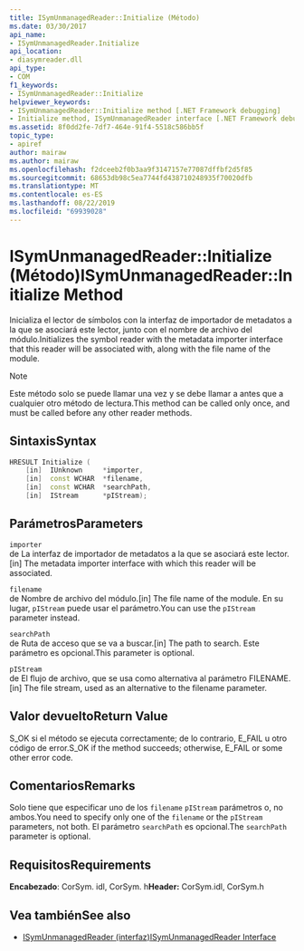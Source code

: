 ```yaml
---
title: ISymUnmanagedReader::Initialize (Método)
ms.date: 03/30/2017
api_name:
- ISymUnmanagedReader.Initialize
api_location:
- diasymreader.dll
api_type:
- COM
f1_keywords:
- ISymUnmanagedReader::Initialize
helpviewer_keywords:
- ISymUnmanagedReader::Initialize method [.NET Framework debugging]
- Initialize method, ISymUnmanagedReader interface [.NET Framework debugging]
ms.assetid: 8f0dd2fe-7df7-464e-91f4-5518c586bb5f
topic_type:
- apiref
author: mairaw
ms.author: mairaw
ms.openlocfilehash: f2dceeb2f0b3aa9f3147157e77087dffbf2d5f85
ms.sourcegitcommit: 68653db98c5ea7744fd438710248935f70020dfb
ms.translationtype: MT
ms.contentlocale: es-ES
ms.lasthandoff: 08/22/2019
ms.locfileid: "69939028"
---
```

# <a name="isymunmanagedreaderinitialize-method"></a><span data-ttu-id="21402-102">ISymUnmanagedReader::Initialize (Método)</span><span class="sxs-lookup"><span data-stu-id="21402-102">ISymUnmanagedReader::Initialize Method</span></span>
<span data-ttu-id="21402-103">Inicializa el lector de símbolos con la interfaz de importador de metadatos a la que se asociará este lector, junto con el nombre de archivo del módulo.</span><span class="sxs-lookup"><span data-stu-id="21402-103">Initializes the symbol reader with the metadata importer interface that this reader will be associated with, along with the file name of the module.</span></span>  
  
> [!NOTE]
> <span data-ttu-id="21402-104">Este método solo se puede llamar una vez y se debe llamar a antes que a cualquier otro método de lectura.</span><span class="sxs-lookup"><span data-stu-id="21402-104">This method can be called only once, and must be called before any other reader methods.</span></span>  
  
## <a name="syntax"></a><span data-ttu-id="21402-105">Sintaxis</span><span class="sxs-lookup"><span data-stu-id="21402-105">Syntax</span></span>  
  
```cpp  
HRESULT Initialize (  
    [in]  IUnknown     *importer,  
    [in]  const WCHAR  *filename,  
    [in]  const WCHAR  *searchPath,  
    [in]  IStream      *pIStream);  
```  
  
## <a name="parameters"></a><span data-ttu-id="21402-106">Parámetros</span><span class="sxs-lookup"><span data-stu-id="21402-106">Parameters</span></span>  
 `importer`  
 <span data-ttu-id="21402-107">de La interfaz de importador de metadatos a la que se asociará este lector.</span><span class="sxs-lookup"><span data-stu-id="21402-107">[in] The metadata importer interface with which this reader will be associated.</span></span>  
  
 `filename`  
 <span data-ttu-id="21402-108">de Nombre de archivo del módulo.</span><span class="sxs-lookup"><span data-stu-id="21402-108">[in] The file name of the module.</span></span> <span data-ttu-id="21402-109">En su lugar, `pIStream` puede usar el parámetro.</span><span class="sxs-lookup"><span data-stu-id="21402-109">You can use the `pIStream` parameter instead.</span></span>  
  
 `searchPath`  
 <span data-ttu-id="21402-110">de Ruta de acceso que se va a buscar.</span><span class="sxs-lookup"><span data-stu-id="21402-110">[in] The path to search.</span></span> <span data-ttu-id="21402-111">Este parámetro es opcional.</span><span class="sxs-lookup"><span data-stu-id="21402-111">This parameter is optional.</span></span>  
  
 `pIStream`  
 <span data-ttu-id="21402-112">de El flujo de archivo, que se usa como alternativa al parámetro FILENAME.</span><span class="sxs-lookup"><span data-stu-id="21402-112">[in] The file stream, used as an alternative to the filename parameter.</span></span>  
  
## <a name="return-value"></a><span data-ttu-id="21402-113">Valor devuelto</span><span class="sxs-lookup"><span data-stu-id="21402-113">Return Value</span></span>  
 <span data-ttu-id="21402-114">S_OK si el método se ejecuta correctamente; de lo contrario, E_FAIL u otro código de error.</span><span class="sxs-lookup"><span data-stu-id="21402-114">S_OK if the method succeeds; otherwise, E_FAIL or some other error code.</span></span>  
  
## <a name="remarks"></a><span data-ttu-id="21402-115">Comentarios</span><span class="sxs-lookup"><span data-stu-id="21402-115">Remarks</span></span>  
 <span data-ttu-id="21402-116">Solo tiene que especificar uno de los `filename` `pIStream` parámetros o, no ambos.</span><span class="sxs-lookup"><span data-stu-id="21402-116">You need to specify only one of the `filename` or the `pIStream` parameters, not both.</span></span> <span data-ttu-id="21402-117">El parámetro `searchPath` es opcional.</span><span class="sxs-lookup"><span data-stu-id="21402-117">The `searchPath` parameter is optional.</span></span>  
  
## <a name="requirements"></a><span data-ttu-id="21402-118">Requisitos</span><span class="sxs-lookup"><span data-stu-id="21402-118">Requirements</span></span>  
 <span data-ttu-id="21402-119">**Encabezado**: CorSym. idl, CorSym. h</span><span class="sxs-lookup"><span data-stu-id="21402-119">**Header:** CorSym.idl, CorSym.h</span></span>  
  
## <a name="see-also"></a><span data-ttu-id="21402-120">Vea también</span><span class="sxs-lookup"><span data-stu-id="21402-120">See also</span></span>

- [<span data-ttu-id="21402-121">ISymUnmanagedReader (interfaz)</span><span class="sxs-lookup"><span data-stu-id="21402-121">ISymUnmanagedReader Interface</span></span>](../../../../docs/framework/unmanaged-api/diagnostics/isymunmanagedreader-interface.md)
